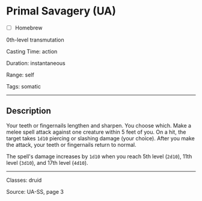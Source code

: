 # Primal Savagery (UA)

- [ ] Homebrew

0th-level transmutation

Casting Time: action

Duration: instantaneous

Range: self

Tags: somatic

---

## Description
Your teeth or fingernails lengthen and sharpen. You choose which. Make a melee spell attack against one creature within 5 feet of you. On a hit, the target takes `1d10` piercing or slashing damage (your choice). After you make the attack, your teeth or fingernails return to normal.

The spell's damage increases by `1d10` when you reach 5th level (`2d10`), 11th level (`3d10`), and 17th level (`4d10`).

---

Classes: druid

Source: UA-SS, page 3
